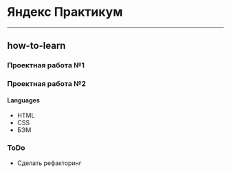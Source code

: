 # Яндекс Практикум
_____________________
## how-to-learn

### Проектная работа №1
### Проектная работа №2

#### Languages
* HTML
* CSS
* БЭМ

### ToDo
* Cделать рефакторинг